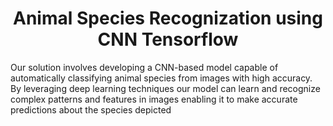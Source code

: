 <h1 align="center" id="title">Animal Species Recognization using CNN Tensorflow</h1>

<p id="description">Our solution involves developing a CNN-based model capable of automatically classifying animal species from images with high accuracy. By leveraging deep learning techniques our model can learn and recognize complex patterns and features in images enabling it to make accurate predictions about the species depicted</p>
